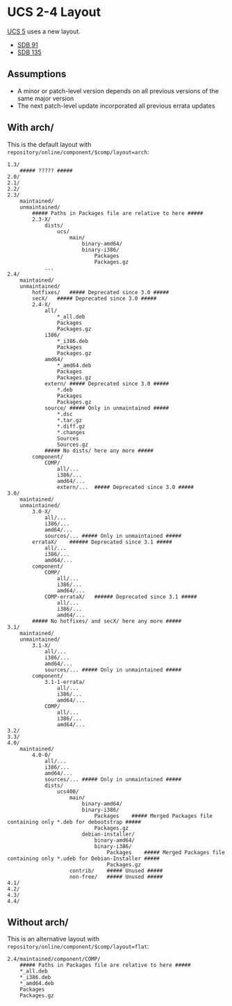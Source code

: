 UCS 2-4 Layout
==============

[UCS 5](layout5.md) uses a new layout.

* [SDB 91](https://docs.software-univention.de/manual-5.1.html#computers::softwaremanagement::installsoftware)
* [SDB 135](https://docs.software-univention.de/manual-5.1.html#software::configrepo)

Assumptions
-----------
* A minor or patch-level version depends on all previous versions of the same major version
* The next patch-level update incorporated all previous errata updates

With arch/
----------

This is the default layout with `repository/online/component/$comp/layout=arch`:

	1.3/
		##### ????? #####
	2.0/
	2.1/
	2.2/
	2.3/
		maintained/
		unmaintained/
			##### Paths in Packages file are relative to here #####
			2.3-X/
				dists/
					ucs/
						main/
							binary-amd64/
							binary-i386/
								Packages
								Packages.gz
				...
	2.4/
		maintained/
		unmaintained/
			hotfixes/	##### Deprecated since 3.0 #####
			secX/	##### Deprecated since 3.0 #####
			2.4-X/
				all/
					*_all.deb
					Packages
					Packages.gz
				i386/
					*_i386.deb
					Packages
					Packages.gz
				amd64/
					*_amd64.deb
					Packages
					Packages.gz
				extern/	##### Deprecated since 3.0 #####
					*.deb
					Packages
					Packages.gz
				source/	##### Only in unmaintained #####
					*.dsc
					*.tar.gz
					*.diff.gz
					*.changes
					Sources
					Sources.gz
				##### No dists/ here any more #####
			component/
				COMP/
					all/...
					i386/...
					amd64/...
					extern/...	##### Deprecated since 3.0 #####
	3.0/
		maintained/
		unmaintained/
			3.0-X/
				all/...
				i386/...
				amd64/...
				sources/...	##### Only in unmaintained #####
			errataX/	###### Deprecated since 3.1 #####
				all/...
				i386/...
				amd64/...
			component/
				COMP/
					all/...
					i386/...
					amd64/...
				COMP-errataX/	###### Deprecated since 3.1 #####
					all/...
					i386/...
					amd64/...
			##### No hotfixes/ and secX/ here any more #####
	3.1/
		maintained/
		unmaintained/
			3.1-X/
				all/...
				i386/...
				amd64/...
				sources/...	##### Only in unmaintained #####
			component/
				3.1-1-errata/
					all/...
					i386/...
					amd64/...
				COMP/
					all/...
					i386/...
					amd64/...
	3.2/
	3.3/
	4.0/
		maintained/
			4.0-0/
				all/...
				i386/...
				amd64/...
				sources/...	##### Only in unmaintained #####
				dists/
					ucs400/
						main/
							binary-amd64/
							binary-i386/
								Packages	##### Merged Packages file containing only *.deb for debootstrap #####
								Packages.gz
							debian-installer/
								binary-amd64/
								binary-i386/
									Packages	##### Merged Packages file containing only *.udeb for Debian-Installer #####
									Packages.gz
						contrib/	##### Unused #####
						non-free/	##### Unused #####
	4.1/
	4.2/
	4.3/
	4.4/

Without arch/
-------------

This is an alternative layout with `repository/online/component/$comp/layout=flat`:

	2.4/maintained/component/COMP/
		##### Paths in Packages file are relative to here #####
		*_all.deb
		*_i386.deb
		*_amd64.deb
		Packages
		Packages.gz
